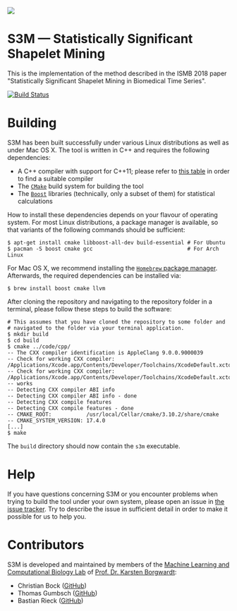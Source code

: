 ![](https://github.com/BorgwardtLab/S3M/data/s3m_logo.png)
# S3M &mdash; Statistically Significant Shapelet Mining

This is the implementation of the method described in the ISMB 2018 paper "Statistically Significant Shapelet Mining in Biomedical Time Series".

[![Build Status](https://travis-ci.com/BorgwardtLab/S3M.svg?token=6PepXoG2x1QhsqBnBzHF&branch=master)](https://travis-ci.com/BorgwardtLab/S3M)

# Building

S3M has been built successfully under various Linux distributions as
well as under Mac OS X. The tool is written in C++ and requires the
following dependencies:

* A C++ compiler with support for C++11; please refer to [this table](https://en.cppreference.com/w/cpp/compiler_support)
  in order to find a suitable compiler
* The [`CMake`](https://cmake.org) build system for building the tool
* The [`Boost`](http://www.boost.org) libraries&nbsp;(technically, only a subset
  of them) for statistical calculations

How to install these dependencies depends on your flavour of operating system.
For most Linux distributions, a package manager is available, so that variants
of the following commands should be sufficient:

    $ apt-get install cmake libboost-all-dev build-essential # For Ubuntu
    $ pacman -S boost cmake gcc                              # For Arch Linux

For Mac OS X, we recommend installing the [`Homebrew` package manager](https://brew.sh). Afterwards,
the required dependencies can be installed via:

    $ brew install boost cmake llvm

After cloning the repository and navigating to the repository folder in
a terminal, please follow these steps to build the software:

    # This assumes that you have cloned the repository to some folder and
    # navigated to the folder via your terminal application.
    $ mkdir build
    $ cd build
    $ cmake ../code/cpp/
    -- The CXX compiler identification is AppleClang 9.0.0.9000039
    -- Check for working CXX compiler: /Applications/Xcode.app/Contents/Developer/Toolchains/XcodeDefault.xctoolchain/usr/bin/c++
    -- Check for working CXX compiler: /Applications/Xcode.app/Contents/Developer/Toolchains/XcodeDefault.xctoolchain/usr/bin/c++ -- works
    -- Detecting CXX compiler ABI info
    -- Detecting CXX compiler ABI info - done
    -- Detecting CXX compile features
    -- Detecting CXX compile features - done
    -- CMAKE_ROOT:           /usr/local/Cellar/cmake/3.10.2/share/cmake
    -- CMAKE_SYSTEM_VERSION: 17.4.0
    [...]
    $ make

The `build` directory should now contain the `s3m` executable.

# Help

If you have questions concerning S3M or you encounter problems when
trying to build the tool under your own system, please open an issue in
[the issue tracker](https://github.com/BorgwardtLab/S3M/issues). Try to
describe the issue in sufficient detail in order to make it possible for
us to help you.

# Contributors

S3M is developed and maintained by members of the [Machine Learning and
Computational Biology Lab](https://www.bsse.ethz.ch/mlcb) of [Prof. Dr.
Karsten Borgwardt](https://www.bsse.ethz.ch/mlcb/karsten.html):

- Christian Bock ([GitHub](https://github.com/chrisby))
- Thomas Gumbsch ([GitHub](https://github.com/tgumbsch))
- Bastian Rieck ([GitHub](https://github.com/Submanifold))
